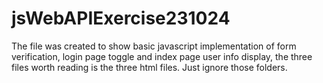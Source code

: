 # jsWebAPIExercise231024

The file was created to show basic javascript implementation of form verification, login page toggle and index page user info display, the three files worth reading is the three html files. Just ignore  those folders.
